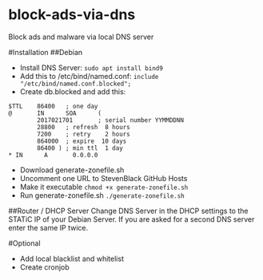# block-ads-via-dns
Block ads and malware via local DNS server

#Installation
##Debian
- Install DNS Server: `sudo apt install bind9`
- Add this to /etc/bind/named.conf: `include "/etc/bind/named.conf.blocked";`
- Create db.blocked and add this:
````
$TTL    86400   ; one day
@       IN      SOA      (
        2017021701       ; serial number YYMMDDNN
        28800   ; refresh  8 hours
        7200    ; retry    2 hours
        864000  ; expire  10 days
        86400 ) ; min ttl  1 day
* IN      A       0.0.0.0
````

- Download generate-zonefile.sh
- Uncomment one URL to StevenBlack GitHub Hosts
- Make it executable `chmod +x generate-zonefile.sh`
- Run generate-zonefile.sh `./generate-zonefile.sh`

##Router / DHCP Server
Change DNS Server in the DHCP settings to the STATiC IP of your Debian Server. If you are asked for a second DNS server enter the same IP twice.

#Optional
- Add local blacklist and whitelist
- Create cronjob
